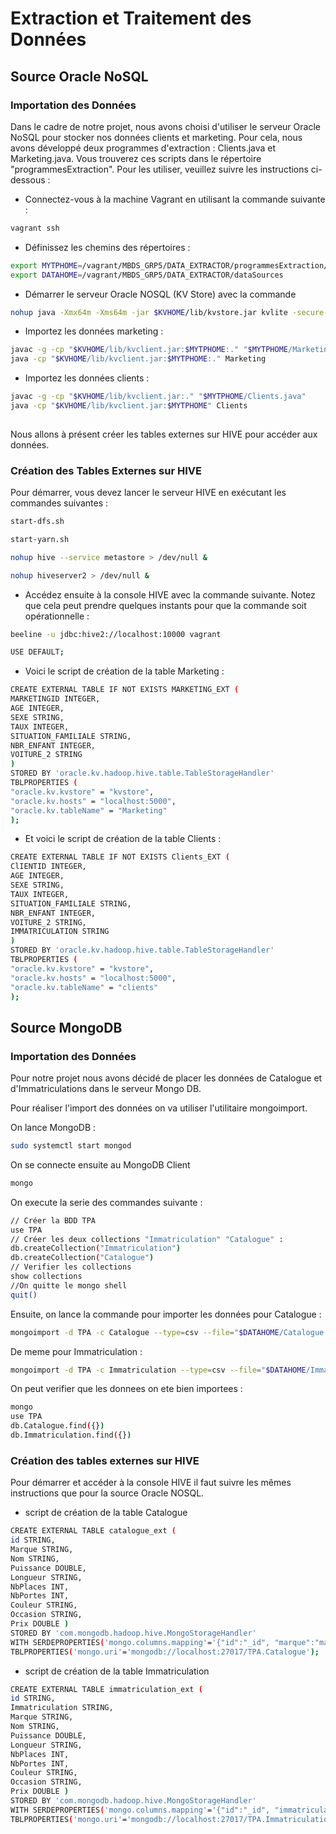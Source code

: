 # Extraction et Traitement des Données

## Source Oracle NoSQL

### Importation des Données
Dans le cadre de notre projet, nous avons choisi d'utiliser le serveur Oracle NoSQL pour stocker nos données clients et marketing. Pour cela, nous avons développé deux programmes d'extraction : Clients.java et Marketing.java. Vous trouverez ces scripts dans le répertoire "programmesExtraction". Pour les utiliser, veuillez suivre les instructions ci-dessous :
- Connectez-vous à la machine Vagrant en utilisant la commande suivante :
```bash 
vagrant ssh
```	
- Définissez les chemins des répertoires :
```bash 
export MYTPHOME=/vagrant/MBDS_GRP5/DATA_EXTRACTOR/programmesExtraction/
export DATAHOME=/vagrant/MBDS_GRP5/DATA_EXTRACTOR/dataSources
```	

- Démarrer le serveur Oracle NOSQL (KV Store) avec la commande 
```bash
nohup java -Xmx64m -Xms64m -jar $KVHOME/lib/kvstore.jar kvlite -secure-config disable -root $KVROOT &
```
- Importez les données marketing :
```bash
javac -g -cp "$KVHOME/lib/kvclient.jar:$MYTPHOME:." "$MYTPHOME/Marketing.java"
java -cp "$KVHOME/lib/kvclient.jar:$MYTPHOME:." Marketing

```
- Importez les données clients :
```bash
javac -g -cp "$KVHOME/lib/kvclient.jar:." "$MYTPHOME/Clients.java"
java -cp "$KVHOME/lib/kvclient.jar:$MYTPHOME" Clients
    
```
Nous allons à présent créer les tables externes sur HIVE pour accéder aux données.

### Création des Tables Externes sur HIVE
Pour démarrer, vous devez lancer le serveur HIVE en exécutant les commandes suivantes :
```bash
start-dfs.sh
```
```bash
start-yarn.sh
```
```bash
nohup hive --service metastore > /dev/null &
```
```bash
nohup hiveserver2 > /dev/null &
```
- Accédez ensuite à la console HIVE avec la commande suivante. Notez que cela peut prendre quelques instants pour que la commande soit opérationnelle :
```bash
beeline -u jdbc:hive2://localhost:10000 vagrant
```
```bash
USE DEFAULT;
```
- Voici le script de création de la table Marketing :

```bash
CREATE EXTERNAL TABLE IF NOT EXISTS MARKETING_EXT (
MARKETINGID INTEGER,
AGE INTEGER,
SEXE STRING,
TAUX INTEGER,
SITUATION_FAMILIALE STRING,
NBR_ENFANT INTEGER,
VOITURE_2 STRING
)
STORED BY 'oracle.kv.hadoop.hive.table.TableStorageHandler'
TBLPROPERTIES (
"oracle.kv.kvstore" = "kvstore",
"oracle.kv.hosts" = "localhost:5000",
"oracle.kv.tableName" = "Marketing"
);
```

- Et voici le script de création de la table Clients :

```bash
CREATE EXTERNAL TABLE IF NOT EXISTS Clients_EXT (
ClIENTID INTEGER,
AGE INTEGER,
SEXE STRING,
TAUX INTEGER,
SITUATION_FAMILIALE STRING,
NBR_ENFANT INTEGER,
VOITURE_2 STRING,
IMMATRICULATION STRING
)
STORED BY 'oracle.kv.hadoop.hive.table.TableStorageHandler'
TBLPROPERTIES (
"oracle.kv.kvstore" = "kvstore",
"oracle.kv.hosts" = "localhost:5000",
"oracle.kv.tableName" = "clients"
);
```

## Source MongoDB

### Importation des Données

Pour notre projet nous avons décidé de placer les données de Catalogue et d'Immatriculations dans le serveur Mongo DB.

Pour réaliser l'import des données on va utiliser l'utilitaire mongoimport.

On lance MongoDB : 

```bash
sudo systemctl start mongod
```

On se connecte ensuite au MongoDB Client

```bash
mongo
```

On execute la serie des commandes suivante :

```bash
// Créer la BDD TPA
use TPA
// Créer les deux collections "Immatriculation" "Catalogue" :
db.createCollection("Immatriculation")
db.createCollection("Catalogue")
// Verifier les collections
show collections
//On quitte le mongo shell
quit()
```

Ensuite, on lance la commande pour importer les données pour Catalogue :

```bash
mongoimport -d TPA -c Catalogue --type=csv --file="$DATAHOME/Catalogue.csv"  --headerline

```

De meme pour Immatriculation : 

```bash
mongoimport -d TPA -c Immatriculation --type=csv --file="$DATAHOME/Immatriculations.csv" --headerline

```

On peut verifier que les donnees on ete bien importees :

```bash
mongo
use TPA
db.Catalogue.find({})
db.Immatriculation.find({})
```

### Création des tables externes sur HIVE

Pour démarrer et accéder à la console HIVE il faut suivre les mêmes instructions que pour la source Oracle NOSQL.

- script de création de la table Catalogue

```bash
CREATE EXTERNAL TABLE catalogue_ext ( 
id STRING, 
Marque STRING,
Nom STRING,
Puissance DOUBLE,
Longueur STRING,
NbPlaces INT,
NbPortes INT,
Couleur STRING,
Occasion STRING,
Prix DOUBLE )
STORED BY 'com.mongodb.hadoop.hive.MongoStorageHandler'
WITH SERDEPROPERTIES('mongo.columns.mapping'='{"id":"_id", "marque":"marque", "nom" : "nom", "puissance": "puissance", "longueur" : "longueur", "nbPlaces" : "nbPlaces", "nbPortes" : "nbPortes", "couleur" : "couleur", "occasion" : "occasion", "prix" : "prix"}')
TBLPROPERTIES('mongo.uri'='mongodb://localhost:27017/TPA.Catalogue');
```

- script de création de la table Immatriculation

```bash
CREATE EXTERNAL TABLE immatriculation_ext ( 
id STRING,
Immatriculation STRING, 
Marque STRING,
Nom STRING,
Puissance DOUBLE,
Longueur STRING,
NbPlaces INT,
NbPortes INT,
Couleur STRING,
Occasion STRING,
Prix DOUBLE )
STORED BY 'com.mongodb.hadoop.hive.MongoStorageHandler'
WITH SERDEPROPERTIES('mongo.columns.mapping'='{"id":"_id", "immatriculation":"immatriculation", "marque":"marque", "nom" : "nom", "puissance": "puissance", "longueur" : "longueur", "nbPlaces" : "nbPlaces", "nbPortes" : "nbPortes", "couleur" : "couleur", "occasion" : "occasion", "prix" : "prix"}')
TBLPROPERTIES('mongo.uri'='mongodb://localhost:27017/TPA.Immatriculation');
```